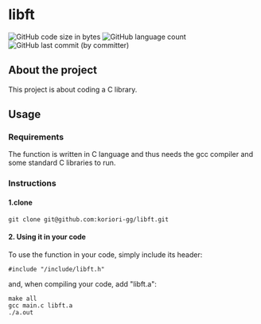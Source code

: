 # libft
![GitHub code size in bytes](https://img.shields.io/github/languages/code-size/koriori-gg/libft)
![GitHub language count](https://img.shields.io/github/languages/count/koriori-gg/libft?color=yellow)
![GitHub last commit (by committer)](https://img.shields.io/github/last-commit/koriori-gg/libft)

## About the project
This project is about coding a C library.
## Usage
### Requirements
The function is written in C language and thus needs the gcc compiler and some standard C libraries to run.

### Instructions
#### 1.clone
```
git clone git@github.com:koriori-gg/libft.git
```
#### 2. Using it in your code
To use the function in your code, simply include its header:
```
#include "/include/libft.h"
```
and, when compiling your code, add "libft.a":
```
make all
gcc main.c libft.a
./a.out
```
